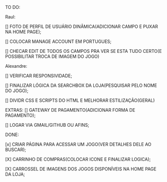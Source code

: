 TO DO: 

Raul:

[] FOTO DE PERFIL DE USUÁRIO DINÂMICA(ADICIONAR CAMPO E PUXAR NA HOME PAGE);

[] COLOCAR MANAGE ACCOUNT EM PORTUGUES;

[] CHECAR EDIT DE TODOS OS CAMPOS PRA VER SE ESTA TUDO CERTO(E POSSIBILITAR TROCA DE IMAGEM DO JOGO)



Alexandre:

[] VERIFICAR RESPONSIVIDADE;

[] FINALIZAR LÓGICA DA SEARCHBOX DA LOJA(PESQUISAR PELO NOME DO JOGO);


[] DIVIDR CSS E SCRIPTS DO HTML E MELHORAR ESTILIZAÇÃO(GERAL)


EXTRAS:
[] GATEWAY DE PAGAMENTO(ADICIONAR FORMA DE PAGAMENTO);

[] LOGAR VIA GMAIL/GITHUB OU AFINS;

DONE: 

[x] CRIAR PÁGINA PARA ACESSAR UM JOGO(VER DETALHES DELE AO BUSCAR);

[X] CARRINHO DE COMPRAS(COLOCAR ICONE E FINALIZAR LOGICA);

[X] CARROSSEL DE IMAGENS DOS JOGOS DISPONÍVEIS NA HOME PAGE DA LOJA;

